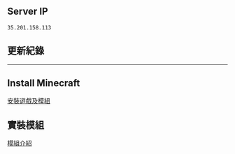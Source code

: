 ## Server IP
`35.201.158.113`

## 更新紀錄

---

## Install Minecraft
[安裝遊戲及模組](https://github.com/vic0706/Minecraft/tree/main/Install%20MC#%E9%96%8B%E5%A7%8B%E5%AE%89%E8%A3%9D-minecraft)

## 實裝模組
[模組介紹](https://github.com/vic0706/Minecraft/tree/main/mods#%E6%A8%A1%E7%B5%84%E4%BB%8B%E7%B4%B9)
